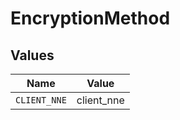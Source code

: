 # EncryptionMethod


## Values

| Name         | Value        |
| ------------ | ------------ |
| `CLIENT_NNE` | client_nne   |
